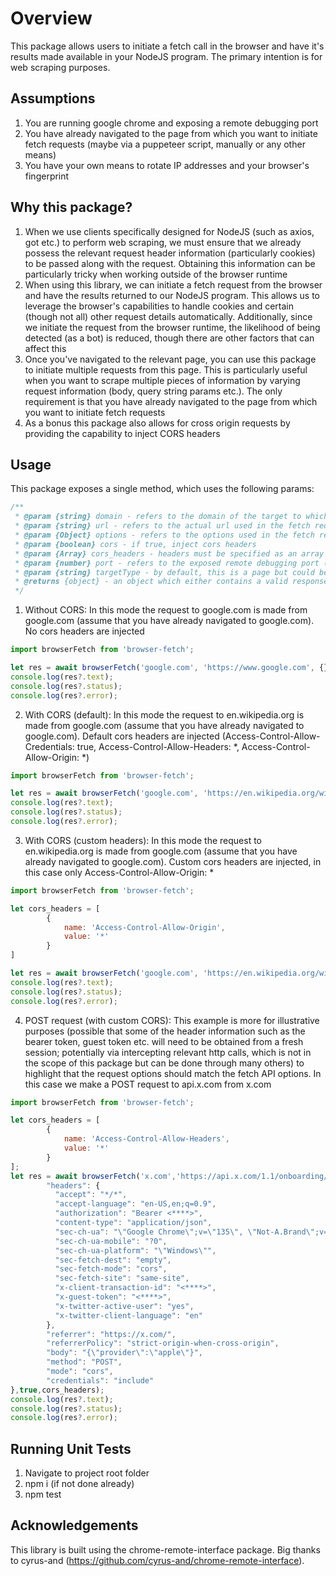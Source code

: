 # Overview
This package allows users to initiate a fetch call in the browser and have it's results
made available in your NodeJS program. The primary intention is for web scraping purposes.

## Assumptions
1. You are running google chrome and exposing a remote debugging port
2. You have already navigated to the page from which you want to initiate fetch requests (maybe via a puppeteer script, manually or any other means) 
3. You have your own means to rotate IP addresses and your browser's fingerprint 

## Why this package?
1. When we use clients specifically designed for NodeJS (such as axios, got etc.) to perform web scraping, we must ensure that we already possess the relevant request header information (particularly cookies) to be passed along with the request. Obtaining this information can be particularly tricky when working outside of the browser runtime
2. When using this library, we can initiate a fetch request from the browser and have the results returned to our NodeJS program. This allows us to leverage the browser's capabilities to handle cookies and certain (though not all) other request details automatically. Additionally, since we initiate the request from the browser runtime, the likelihood of being detected (as a bot) is reduced, though there are other factors that can affect this
3. Once you've navigated to the relevant page, you can use this package to initiate multiple requests from this page. This is particularly useful when you want to scrape multiple pieces of information by varying request information (body, query string params etc.). The only requirement is that you have already navigated to the page from which you want to initiate fetch requests 
4. As a bonus this package also allows for cross origin requests by providing the capability to inject CORS headers

## Usage
This package exposes a single method, which uses the following params:
```js
/**
 * @param {string} domain - refers to the domain of the target to which we must attach
 * @param {string} url - refers to the actual url used in the fetch request
 * @param {Object} options - refers to the options used in the fetch request (this follows the same format as the fetch API used in the browser; defined here: https://developer.mozilla.org/en-US/docs/Web/API/Fetch_API)
 * @param {boolean} cors - if true, inject cors headers
 * @param {Array} cors_headers - headers must be specified as an array of objects with each object in the format {name: 'header-name', value: 'header-value'}
 * @param {number} port - refers to the exposed remote debugging port (default 9222)
 * @param {string} targetType - by default, this is a page but could be set to 'iframe','worker' etc. depending on the target type  
 * @returns {object} - an object which either contains a valid response in the format {status:<status>, text:<text>} or an object with an error in the format {error:<error stack>}
 */
```

1. Without CORS:
In this mode the request to google.com is made from google.com (assume that you have already navigated to google.com). No cors headers are injected
```js
import browserFetch from 'browser-fetch';

let res = await browserFetch('google.com', 'https://www.google.com', {});
console.log(res?.text);
console.log(res?.status);
console.log(res?.error);
``` 

2. With CORS (default):
In this mode the request to en.wikipedia.org is made from google.com (assume that you have already navigated to google.com). Default cors headers are injected (Access-Control-Allow-Credentials: true, Access-Control-Allow-Headers: *, Access-Control-Allow-Origin: *)
```js
import browserFetch from 'browser-fetch';

let res = await browserFetch('google.com', 'https://en.wikipedia.org/wiki/India', {}, true);
console.log(res?.text);
console.log(res?.status);
console.log(res?.error);
```

3. With CORS (custom headers):
In this mode the request to en.wikipedia.org is made from google.com (assume that you have already navigated to google.com). Custom cors headers are injected, in this case only Access-Control-Allow-Origin: *
```js 
import browserFetch from 'browser-fetch';

let cors_headers = [
        {
            name: 'Access-Control-Allow-Origin',
            value: '*'
        }
]

let res = await browserFetch('google.com', 'https://en.wikipedia.org/wiki/India', {}, true, cors_headers);
console.log(res?.text);
console.log(res?.status);
console.log(res?.error);
```

4. POST request (with custom CORS):
This example is more for illustrative purposes (possible that some of the header information such as the bearer token, guest token etc. will need to be obtained from a fresh session; potentially via intercepting relevant http calls, which is not in the scope of this package but can be done through many others) to highlight that the request options should match the fetch API options. In this case we make a POST request to api.x.com from x.com 
```js
import browserFetch from 'browser-fetch';

let cors_headers = [
        {
            name: 'Access-Control-Allow-Headers',
            value: '*'
        }
];
let res = await browserFetch('x.com','https://api.x.com/1.1/onboarding/sso_init.json',{
        "headers": {
          "accept": "*/*",
          "accept-language": "en-US,en;q=0.9",
          "authorization": "Bearer <****>",
          "content-type": "application/json",
          "sec-ch-ua": "\"Google Chrome\";v=\"135\", \"Not-A.Brand\";v=\"8\", \"Chromium\";v=\"135\"",
          "sec-ch-ua-mobile": "?0",
          "sec-ch-ua-platform": "\"Windows\"",
          "sec-fetch-dest": "empty",
          "sec-fetch-mode": "cors",
          "sec-fetch-site": "same-site",
          "x-client-transaction-id": "<****>",
          "x-guest-token": "<****>",
          "x-twitter-active-user": "yes",
          "x-twitter-client-language": "en"
        },
        "referrer": "https://x.com/",
        "referrerPolicy": "strict-origin-when-cross-origin",
        "body": "{\"provider\":\"apple\"}",
        "method": "POST",
        "mode": "cors",
        "credentials": "include"
},true,cors_headers);
console.log(res?.text);
console.log(res?.status);
console.log(res?.error);
```

## Running Unit Tests
1. Navigate to project root folder
2. npm i (if not done already)
3. npm test

## Acknowledgements 
This library is built using the chrome-remote-interface package. Big thanks to cyrus-and (https://github.com/cyrus-and/chrome-remote-interface). 